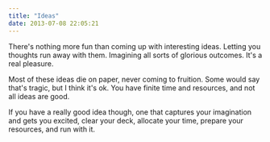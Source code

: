 ```yaml
---
title: "Ideas"
date: 2013-07-08 22:05:21
---
```


There's nothing more fun than coming up with interesting ideas. Letting you thoughts run away with them. Imagining all sorts of glorious outcomes. It's a real pleasure.

Most of these ideas die on paper, never coming to fruition. Some would say that's tragic, but I think it's ok. You have finite time and resources, and not all ideas are good.

If you have a really good idea though, one that captures your imagination and gets you excited, clear your deck, allocate your time, prepare your resources, and run with it.
